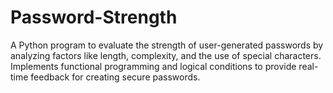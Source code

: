 # Password-Strength
A Python program to evaluate the strength of user-generated passwords by analyzing factors like length, complexity, and the use of special characters. Implements functional programming and logical conditions to provide real-time feedback for creating secure passwords.
